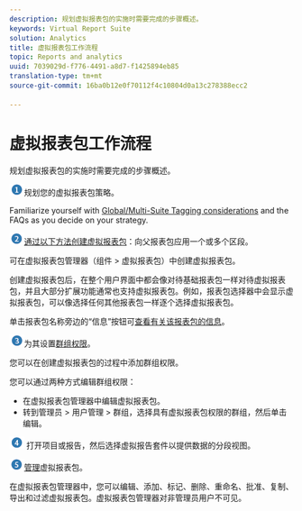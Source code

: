 ```yaml
---
description: 规划虚拟报表包的实施时需要完成的步骤概述。
keywords: Virtual Report Suite
solution: Analytics
title: 虚拟报表包工作流程
topic: Reports and analytics
uuid: 7039029d-f776-4491-a8d7-f1425894eb85
translation-type: tm+mt
source-git-commit: 16ba0b12e0f70112f4c10804d0a13c278388ecc2

---
```



# 虚拟报表包工作流程

规划虚拟报表包的实施时需要完成的步骤概述。

![](assets/step1_icon.png)规划您的虚拟报表包策略。

Familiarize yourself with [Global/Multi-Suite Tagging considerations](/help/components/vrs/vrs-considerations.md) and the FAQs as you decide on your strategy.

![](assets/step2_icon.png)[通过以下方法创建虚拟报表包](/help/components/vrs/c-workflow-vrs/vrs-create.md)：向父报表包应用一个或多个区段。

可在虚拟报表包管理器（组件 &gt; 虚拟报表包）中创建虚拟报表包。

创建虚拟报表包后，在整个用户界面中都会像对待基础报表包一样对待虚拟报表包，并且大部分扩展功能通常也支持虚拟报表包。例如，报表包选择器中会显示虚拟报表包，可以像选择任何其他报表包一样逐个选择虚拟报表包。

单击报表包名称旁边的“信息”按钮可[查看有关该报表包的信息](/help/components/vrs/c-workflow-vrs/vrs-view.md)。

![](assets/step3_icon.png)为其设置[群组权限](/help/components/vrs/c-workflow-vrs/vrs-create.md)。

您可以在创建虚拟报表包的过程中添加群组权限。

您可以通过两种方式编辑群组权限：

* 在虚拟报表包管理器中编辑虚拟报表包。
* 转到管理员 &gt; 用户管理 &gt; 群组，选择具有虚拟报表包权限的群组，然后单击编辑。

![](assets/step4_icon.png) 打开项目或报告，然后选择虚拟报告套件以提供数据的分段视图。

![](assets/step5_icon.png)[管理](/help/components/vrs/c-workflow-vrs/vrs-manage.md)虚拟报表包。

在虚拟报表包管理器中，您可以编辑、添加、标记、删除、重命名、批准、复制、导出和过滤虚拟报表包。虚拟报表包管理器对非管理员用户不可见。
